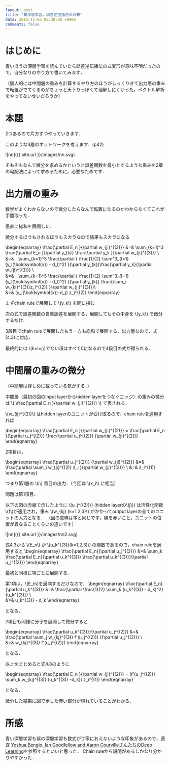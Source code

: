 ```yaml
---
layout: post
title: "青深層学習，誤差逆伝播法の計算"
date: 2015-11-03 06:30:00 +0900
comments: false
---
```


# はじめに
青いほうの深層学習を読んでいたら誤差逆伝播法の式変形が意味不明だったので，自分なりのやり方で書いてみます．

（個人的には中間層の重みを計算するやり方のほうがしっくりきて出力層の重みで転置がでてくるのがちょっと天下りっぽくて理解しにくかった，ベクトル解析をやってないせいだろうか）

# 本題
2つあるので片方ずつやっていきます．


このような3層のネットワークを考えます．(p42)

![nn]({{ site.url }}/images/nn.svg)

そもそもなんで微分を求めるかというと誤差関数を最小とするような重みを2章の勾配法によって求めるために，必要なためです．

# 出力層の重み
数学がよくわからないので微分したらなんで転置になるのかわからなくてこれが手間取った．

愚直に総和を展開した．

微分するほうもされるほうもスカラなので結果もスカラになる


\begin{eqnarray}
\frac{\partial E_n }{\partial w_{ji}^{(3)}} &=&
\sum_{k=1}^3 \frac{\partial E_n }{\partial y_{k}} \frac{\partial y_k }{\partial w_{ji}^{(3)}} \\\
&=&　\sum_{k=1}^3 \frac{\partial ( \frac{1}{2} \sum^3_{l=1} (y_l(\boldsymbol{x}) - d_l)^2) }{\partial y_{k}}\frac{\partial y_k}{\partial w_{ji}^{(3)}} \\\
&=&　\sum_{k=1}^3 \frac{\partial ( \frac{1}{2} \sum^3_{l=1} (y_l(\boldsymbol{x}) - d_l)^2) }{\partial y_{k}}
\frac{\sum_i w_{ki}^{(3)}z_i^{(2)}  }{\partial w_{ji}^{(3)}}\\\
&=& (y_j(\boldsymbol{x})-d_j) z_i^{(2)}
\end{eqnarray}

まずchain ruleで展開して \\(y_k\\) を間に挟む

次の式で誤差関数の自乗誤差を展開する，展開してもその中身を \\(y_k\\) で微分するだけ．

3段目でchain ruleで展開したもう一方も総和で展開する．出力層なので，式(4.3)に対応．

最終的には \\(k=l=j\\)でない項はすべて0になるので4段目の式が得られる．


# 中間層の重みの微分
（中間層は詳しめに載っている気がする．）



中間層（最初の図のInput layerからhidden layerをつなぐエッジ）の重みの微分は
\\( \frac{\partial E_n }{\partial w_{ji}^{(2)}} \\)
で表される．

\\(w_{ij}^{(2)}\\) はhidden layerのユニットが受け取るので，chain ruleを適用すれば

\begin{eqnarray}
\frac{\partial E_n }{\partial w_{ji}^{(2)}} = \frac{\partial E_n }{\partial u_j^{(2)}}  \frac{\partial u_j^{(2)}} {\partial w_{ji}^{(2)}}
\end{eqnarray}

2項目は，

\begin{eqnarray}
\frac{\partial u_j^{(2)}} {\partial w_{ji}^{(2)}} &=& \frac{\partial \sum_i w_{ji}^{(2)} z_i }{\partial w_{ji}^{(2)}} \\
  &=& z_i^{(1)}
\end{eqnarray}

つまり第1層の \\(i\\) 番目の出力．（今回は \\(x_i\\) に相当）

問題は第1項目．

以下の図の赤線で示したように \\(u_j^{(2)}\\) (hidden layerの\\(j\\)) は活性化関数 \\(f\\)が適用され，重み \\(w_{kj}  (k=1,2,3)\\) がかかってoutput layerの全てのユニットの入力となる．
（図の意味は本と同じです，線を赤いこと，ユニットの位置が異なることくらいの違いです）

![nn]({{ site.url }}/images/nn2.svg)


式4.3から \\(E_n\\) が \\(u_k^{(3)}(k=1,2,3)\\) の関数であるので，chain ruleを適用すると
\begin{eqnarray}
\frac{\partial E_n}{\partial u_j^{(2)}} &=& \sum_k \frac{\partial E_n}{\partial u_k^{(3)}} \frac{\partial u_k^{(3)}}{\partial u_j^{(2)}}
\end{eqnarray}

最初と同様に項ごとに展開する．

第1項は，\\(E_n\\)を展開するだけなので，
\begin{eqnarray}
\frac{\partial E_n}{\partial u_k^{(3)}} &=& \frac{\partial \frac{1}{2} \sum_k (u_k^{(3)} - d_k)^2}{u_k^{(3)}} \\\
&=& u_k^{(3)} - d_k
\end{eqnarray}

となる．

2項目も同様に分子を展開して微分すると

\begin{eqnarray}
\frac{\partial u_k^{(3)}}{\partial u_j^{(2)}} &=& \frac{\partial \sum_j w_{kj}^{(3)} f'(u_j^{(2)}) }{\partial u_j^{(2)}} \\\
&=& w_{kj}^{(3)} f'(u_j^{(2)})
\end{eqnarray}

となる．

以上をまとめると式4.8のように


\begin{eqnarray}
\frac{\partial E_n }{\partial w_{ji}^{(2)}} = (f'(u_j^{(2)}) \sum_k w_{kj}^{(3)} (u_k^{(3)} -d_k)) z_i^{(1)}
\end{eqnarray}

となる．

微分した結果に図で示した赤い部分が現れていることがわかる．

# 所感

青い深層学習も紫の深層学習も数式が丁寧におえないような印象があるので，適宜
<a href="http://goodfeli.github.io/dlbook/">Yoshua Bengio, Ian Goodfellow and Aaron CourvilleさんたちのDeep Learning</a>を参照するといいと思った．
Chain ruleから説明があるしかなり分かりやすかった．
